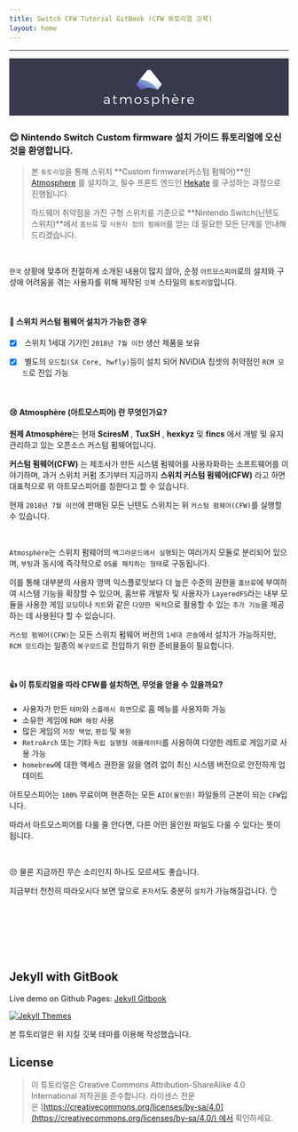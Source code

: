 ```yaml
---
title: Switch CFW Tutorial GitBook (CFW 튜토리얼 깃북)
layout: home
---
```


---

![atmosphere.png](assets/images/index/480418a92aaf116ecc55c59f04e763ace5c065b7.png)

### 😊 Nintendo Switch Custom firmware 설치 가이드 튜토리얼에 오신것을 환영합니다.

> 본 `튜토리얼`을 통해 스위치 **Custom firmware(커스텀 펌웨어)**인 [Atmosphere](https://github.com/Atmosphere-NX/Atmosphere) 를 설치하고, 필수 프론트 엔드인 [Hekate](https://github.com/CTCaer/hekate) 를 구성하는 과정으로 진행됩니다.
> 
> 하드웨어 취약점을 가진 구형 스위치를 기준으로 **Nintendo Switch(닌텐도 스위치)**에서 `홈브류` 및 `사용자 정의 펌웨어`를 얻는 데 필요한 모든 단계를 안내해 드리겠습니다.

<br>

`한국` 상황에 맞추어 친절하게 소개된 내용이 많지 않아, 순정 `아트모스피어`로의 설치와 구성에 어려움을 겪는 사용자를 위해 제작된 `깃북` 스타일의 `튜토리얼`입니다.

<br>

#### 🌈 스위치 커스텀 펌웨어 설치가 가능한 경우

- [x] &nbsp;스위치 1세대 기기인 `2018년 7월 이전` 생산 제품을 보유

- [x] &nbsp;별도의 `모드칩(SX Core, hwfly)`등이 설치 되어 NVIDIA 칩셋의 취약점인 `RCM 모드`로 진입 가능

<br>

#### 😢 Atmosphère (아트모스피어) 란 무엇인가요?

**원제 Atmosphère**는 현재 **SciresM** , **TuxSH** , **hexkyz** 및 **fincs** 에서 개발 및 유지 관리하고 있는 오픈소스 커스텀 펌웨어입니다.

**커스텀 펌웨어(CFW)** 는 제조사가 만든 시스템 펌웨어를 사용자화하는 소프트웨어를 이야기하며, 과거 스위치 커펌 초기부터 지금까지 **스위치 커스텀 펌웨어(CFW)** 라고 하면 대표적으로 위 아트모스피어를 칭한다고 할 수 있습니다.

현재 `2018년 7월 이전`에 판매된 모든 닌텐도 스위치는 위 `커스텀 펌웨어(CFW)`를 실행할 수 있습니다.

<br>

`Atmosphère`는 스위치 펌웨어의 `백그라운드에서 실행`되는 여러가지 모듈로 분리되어 있으며, `부팅`과 동시에 즉각적으로 `OS를 패치하는 형태`로 구동됩니다.

이를 통해 대부분의 사용자 영역 익스플로잇보다 더 높은 수준의 권한을 `홈브류`에 부여하여 시스템 기능을 확장할 수 있으며, 홈브류 개발자 및 사용자가 `LayeredFS`라는 내부 모듈을  사용한 게임 `모딩`이나 `치트`와 같은 `다양한 목적`으로 활용할 수 있는 `추가 기능`을 제공하는 데 사용된다 할 수 있습니다.

`커스텀 펌웨어(CFW)`는 모든 스위치 펌웨어 버전의 `1세대 콘솔`에서 설치가 가능하지만, `RCM 모드`라는 일종의 `복구모드`로 진입하기 위한 준비물들이 필요합니다.

<br>

#### 👍 이 튜토리얼을 따라 CFW를 설치하면, 무엇을 얻을 수 있을까요?

- 사용자가 만든 `테마`와 `스플래시 화면`으로 홈 메뉴를 사용자화 가능
- 소유한 게임에 `ROM 해킹` 사용
- 많은 게임의 `저장 백업`, `편집` 및 `복원`
- `RetroArch` 또는 기타 `독립 실행형 에뮬레이터`를 사용하여 다양한 레트로 게임기로 사용 가능
- `homebrew`에 대한 액세스 권한을 잃을 염려 없이 최신 시스템 버전으로 안전하게 업데이트

아트모스피어는 `100%` 무료이며 현존하는 모든 `AIO(올인원)` 파일들의 근본이 되는 `CFW`입니다.

따라서 아트모스피어를 다룰 줄 안다면, 다른 어떤 올인원 파일도 다룰 수 있다는 뜻이 됩니다.

<br/>

😒 물론 지금까진 무슨 소리인지 하나도 모르셔도 좋습니다. 

지금부터 천천히 따라오시다 보면 앞으로 `혼자`서도 충분히 `설치`가 가능해질겁니다. 👌

<br><br><br><br><br>

## Jekyll with GitBook

Live demo on Github Pages: [Jekyll Gitbook](https://sighingnow.github.io/jekyll-gitbook)

[![Jekyll Themes](https://img.shields.io/badge/featured%20on-JekyllThemes-red.svg)](https://jekyll-themes.com/jekyll-gitbook/)

본 튜토리얼은 위 지킬 깃북 테마를 이용해 작성했습니다.

## License

> 이 튜토리얼은 Creative Commons Attribution-ShareAlike 4.0 International 저작권을 준수합니다. 라이센스 전문은 [https://creativecommons.org/licenses/by-sa/4.0](https://creativecommons.org/licenses/by-sa/4.0/) 에서 확인하세요.
